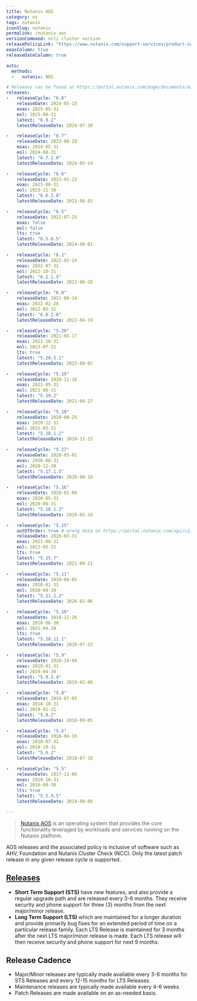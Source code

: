 ```yaml
---
title: Nutanix AOS
category: os
tags: nutanix
iconSlug: nutanix
permalink: /nutanix-aos
versionCommand: ncli cluster version
releasePolicyLink: "https://www.nutanix.com/support-services/product-support/support-policies-and-faqs"
eoasColumn: true
releaseDateColumn: true

auto:
  methods:
  -   nutanix: NOS

# Releases can be found at https://portal.nutanix.com/page/documents/eol/list?type=aos.
releases:
-   releaseCycle: "6.8"
    releaseDate: 2024-05-15
    eoas: 2025-05-31
    eol: 2025-08-31
    latest: "6.8.1"
    latestReleaseDate: 2024-07-30

-   releaseCycle: "6.7"
    releaseDate: 2023-08-28
    eoas: 2024-05-31
    eol: 2024-08-31
    latest: "6.7.1.8"
    latestReleaseDate: 2024-05-14

-   releaseCycle: "6.6"
    releaseDate: 2023-01-23
    eoas: 2023-08-31
    eol: 2023-11-30
    latest: "6.6.2.8"
    latestReleaseDate: 2023-08-01

-   releaseCycle: "6.5"
    releaseDate: 2022-07-25
    eoas: false
    eol: false
    lts: true
    latest: "6.5.6.5"
    latestReleaseDate: 2024-08-01

-   releaseCycle: "6.1"
    releaseDate: 2022-02-24
    eoas: 2022-07-31
    eol: 2022-10-31
    latest: "6.1.1.5"
    latestReleaseDate: 2022-06-28

-   releaseCycle: "6.0"
    releaseDate: 2021-06-14
    eoas: 2022-02-28
    eol: 2022-05-31
    latest: "6.0.2.6"
    latestReleaseDate: 2022-04-19

-   releaseCycle: "5.20"
    releaseDate: 2021-05-17
    eoas: 2022-10-31
    eol: 2023-07-31
    lts: true
    latest: "5.20.5.1"
    latestReleaseDate: 2023-08-02

-   releaseCycle: "5.19"
    releaseDate: 2020-12-16
    eoas: 2021-05-31
    eol: 2021-08-31
    latest: "5.19.2"
    latestReleaseDate: 2021-04-27

-   releaseCycle: "5.18"
    releaseDate: 2020-08-25
    eoas: 2020-12-31
    eol: 2021-03-31
    latest: "5.18.1.2"
    latestReleaseDate: 2020-11-23

-   releaseCycle: "5.17"
    releaseDate: 2020-05-01
    eoas: 2020-08-31
    eol: 2020-11-30
    latest: "5.17.1.5"
    latestReleaseDate: 2020-08-10

-   releaseCycle: "5.16"
    releaseDate: 2020-01-06
    eoas: 2020-05-31
    eol: 2020-08-31
    latest: "5.16.1.3"
    latestReleaseDate: 2020-05-18

-   releaseCycle: "5.15"
    outOfOrder: true # wrong data on https://portal.nutanix.com/api/v1/eol/find?type=NOS
    releaseDate: 2020-03-31
    eoas: 2021-08-31
    eol: 2022-05-31
    lts: true
    latest: "5.15.7"
    latestReleaseDate: 2021-09-21

-   releaseCycle: "5.11"
    releaseDate: 2019-08-05
    eoas: 2020-01-31
    eol: 2020-04-30
    latest: "5.11.2.3"
    latestReleaseDate: 2020-02-06

-   releaseCycle: "5.10"
    releaseDate: 2018-11-26
    eoas: 2020-06-30
    eol: 2021-04-30
    lts: true
    latest: "5.10.11.1"
    latestReleaseDate: 2020-07-23

-   releaseCycle: "5.9"
    releaseDate: 2018-10-04
    eoas: 2019-01-31
    eol: 2019-04-30
    latest: "5.9.2.4"
    latestReleaseDate: 2019-02-06

-   releaseCycle: "5.8"
    releaseDate: 2018-07-03
    eoas: 2018-10-31
    eol: 2019-01-31
    latest: "5.8.2"
    latestReleaseDate: 2018-09-05

-   releaseCycle: "5.6"
    releaseDate: 2018-04-16
    eoas: 2018-07-31
    eol: 2018-10-31
    latest: "5.6.2"
    latestReleaseDate: 2018-07-18

-   releaseCycle: "5.5"
    releaseDate: 2017-12-06
    eoas: 2019-10-31
    eol: 2020-09-30
    lts: true
    latest: "5.5.9.5"
    latestReleaseDate: 2019-08-08

---
```


> [Nutanix AOS](https://www.nutanixbible.com/4a-book-of-aos-architecture.html) is an operating
> system that provides the core functionality leveraged by workloads and services running on the
> Nutanix platform.

AOS releases and the associated policy is inclusive of software such as AHV, Foundation and Nutanix
Cluster Check (NCC). Only the latest patch release in any given release cycle is supported.

## [Releases](https://portal.nutanix.com/page/documents/kbs/details?targetId=kA00e000000LIi9CAG)

* **Short Term Support (STS)** have new features, and also provide a regular upgrade path and are
  released every 3-6 months. They receive security and phone support for three (3) months from the
  next major/minor release.
* **Long Term Support (LTS)** which are maintained for a longer duration and provide primarily bug
  fixes for an extended period of time on a particular release family. Each LTS Release is
  maintained for 3 months after the next LTS major/minor release is made. Each LTS release will
  then receive security and phone support for next 9 months.

## Release Cadence

* Major/Minor releases are typically made available every 3-6 months for STS Releases and every
  12-15 months for LTS Releases.
* Maintenance releases are typically made available every 4-6 weeks.
* Patch Releases are made available on an as-needed basis.
